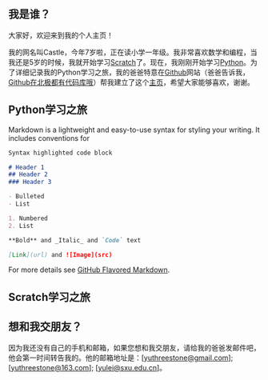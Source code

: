 ## 我是谁？

大家好，欢迎来到我的个人主页！

我的网名叫Castle，今年7岁啦，正在读小学一年级。我非常喜欢数学和编程，当我还是5岁的时候，我就开始学习[Scratch](https://scratch.mit.edu/)了。现在，我刚刚开始学习[Python](https://www.python.org/)。为了详细记录我的Python学习之旅，我的爸爸特意在[Github](https://github.com/)网站（爸爸告诉我，[Github在北极都有代码库哦](https://www.bilibili.com/video/av75745081/)）帮我建立了这个[主页](https://yuthreestone.github.io/castle.github.io/)，希望大家能够喜欢，谢谢。


## Python学习之旅

Markdown is a lightweight and easy-to-use syntax for styling your writing. It includes conventions for

```markdown
Syntax highlighted code block

# Header 1
## Header 2
### Header 3

- Bulleted
- List

1. Numbered
2. List

**Bold** and _Italic_ and `Code` text

[Link](url) and ![Image](src)
```

For more details see [GitHub Flavored Markdown](https://guides.github.com/features/mastering-markdown/).

## Scratch学习之旅


## 想和我交朋友？

因为我还没有自己的手机和邮箱，如果您想和我交朋友，请给我的爸爸发邮件吧，他会第一时间转告我的。他的邮箱地址是：[yuthreestone@gmail.com]; [yuthreestone@163.com]; [yulei@sxu.edu.cn]。
